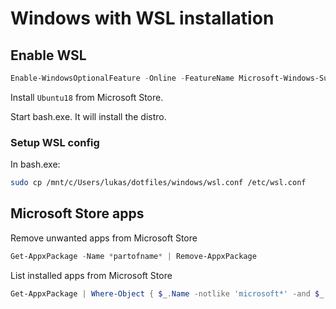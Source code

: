 # Windows with WSL installation

## Enable WSL

```powershell
Enable-WindowsOptionalFeature -Online -FeatureName Microsoft-Windows-Subsystem-Linux
```

Install `Ubuntu18` from Microsoft Store.

Start bash.exe. It will install the distro.

### Setup WSL config

In bash.exe:

```bash
sudo cp /mnt/c/Users/lukas/dotfiles/windows/wsl.conf /etc/wsl.conf
```

## Microsoft Store apps

Remove unwanted apps from Microsoft Store

```powershell
Get-AppxPackage -Name *partofname* | Remove-AppxPackage
```

List installed apps from Microsoft Store

```powershell
Get-AppxPackage | Where-Object { $_.Name -notlike 'microsoft*' -and $_.Name -notlike 'windows*' } | select -Property Name
```